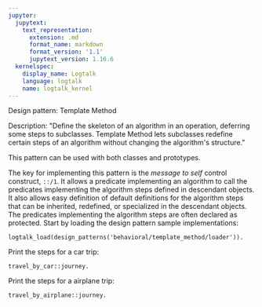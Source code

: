 ```yaml
---
jupyter:
  jupytext:
    text_representation:
      extension: .md
      format_name: markdown
      format_version: '1.1'
      jupytext_version: 1.16.6
  kernelspec:
    display_name: Logtalk
    language: logtalk
    name: logtalk_kernel
---
```


<!--
________________________________________________________________________

This file is part of Logtalk <https://logtalk.org/>  
SPDX-FileCopyrightText: 1998-2025 Paulo Moura <pmoura@logtalk.org>  
SPDX-License-Identifier: Apache-2.0

Licensed under the Apache License, Version 2.0 (the "License");
you may not use this file except in compliance with the License.
You may obtain a copy of the License at

    http://www.apache.org/licenses/LICENSE-2.0

Unless required by applicable law or agreed to in writing, software
distributed under the License is distributed on an "AS IS" BASIS,
WITHOUT WARRANTIES OR CONDITIONS OF ANY KIND, either express or implied.
See the License for the specific language governing permissions and
limitations under the License.
________________________________________________________________________
-->

Design pattern:
	Template Method

Description:
	"Define the skeleton of an algorithm in an operation, deferring
	some steps to subclasses. Template Method lets subclasses redefine
	certain steps of an algorithm without changing the algorithm's
	structure."

This pattern can be used with both classes and prototypes.

The key for implementing this pattern is the *message to self* control
construct, `::/1`. It allows a predicate implementing an algorithm to
call the predicates implementing the algorithm steps defined in descendant
objects. It also allows easy definition of default definitions for the
algorithm steps that can be inherited, redefined, or specialized in the
descendant objects. The predicates implementing the algorithm steps are
often declared as protected.
Start by loading the design pattern sample implementations:

```logtalk
logtalk_load(design_patterns('behavioral/template_method/loader')).
```

Print the steps for a car trip:

```logtalk
travel_by_car::journey.
```

<!--
Rent a car
Put book, pajamas, and toothbrush in luggage
Drive car to destination
Put book and pajamas in nightstand and toothbrush in bathroom

true.
-->

Print the steps for a airplane trip:

```logtalk
travel_by_airplane::journey.
```

<!--
Make a flight reservation
Put book, pajamas, and toothbrush in luggage
Check luggage weight against airline policy
Go to the airport and board the airplane
Put book and pajamas in nightstand and toothbrush in bathroom

true.
-->
